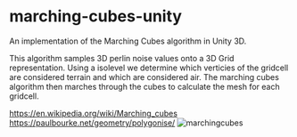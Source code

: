 # marching-cubes-unity
An implementation of the Marching Cubes algorithm in Unity 3D.

This algorithm samples 3D perlin noise values onto a 3D Grid representation. Using a isolevel we determine which verticies of the gridcell are considered terrain and which are considered air.
The marching cubes algorithm then marches through the cubes to calculate the mesh for each gridcell.

https://en.wikipedia.org/wiki/Marching_cubes
https://paulbourke.net/geometry/polygonise/
![marchingcubes](https://github.com/ACassiusD/marching-cubes-unity/assets/18119577/6d0725e5-5035-4815-b335-956d196c8343)
